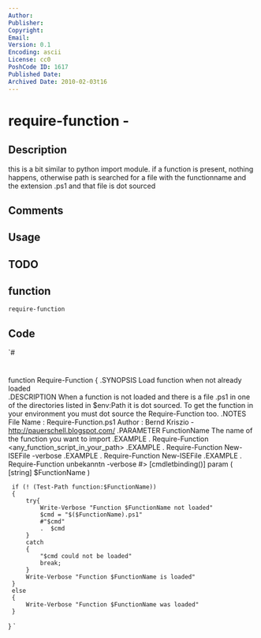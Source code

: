 ```yaml
---
Author: 
Publisher: 
Copyright: 
Email: 
Version: 0.1
Encoding: ascii
License: cc0
PoshCode ID: 1617
Published Date: 
Archived Date: 2010-02-03t16
---
```


# require-function - 

## Description

this is a bit similar to python import module. if a function is present, nothing happens, otherwise path is searched for a file with the functionname and the extension .ps1 and that file is dot sourced

## Comments



## Usage



## TODO



## function

`require-function`

## Code

`#
 #
 function Require-Function
 {
 .SYNOPSIS 
     Load function when not already loaded    
 .DESCRIPTION 
     When a function is not loaded and there is a file <functionname>.ps1 in one of the directories listed
     in $env:Path it is dot sourced.
     To get the function in your environment you must dot source the Require-Function too.
 .NOTES 
     File Name  : Require-Function.ps1 
     Author     : Bernd Kriszio - http://pauerschell.blogspot.com/ 
 .PARAMETER FunctionName
     The name of the function you want to import
 .EXAMPLE 
     . Require-Function <any_function_script_in_your_path>
 .EXAMPLE 
     . Require-Function New-ISEFile -verbose
 .EXAMPLE 
     . Require-Function New-ISEFile
 .EXAMPLE 
    . Require-Function unbekanntn -verbose
 #> 
    [cmdletbinding()]
    param (
     [string] $FunctionName
     )
     
     if (! (Test-Path function:$FunctionName))
     {
         try{
             Write-Verbose "Function $FunctionName not loaded"
             $cmd = "$($FunctionName).ps1"
             #"$cmd" 
             .  $cmd
         }
         catch
         {
             "$cmd could not be loaded"
             break;
         }
         Write-Verbose "Function $FunctionName is loaded"
     }
     else
     {
         Write-Verbose "Function $FunctionName was loaded"
     }
 }
`

